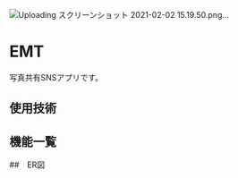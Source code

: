 ![Uploading スクリーンショット 2021-02-02 15.19.50.png…]()

# EMT

写真共有SNSアプリです。

## 使用技術

## 機能一覧

##　ER図




